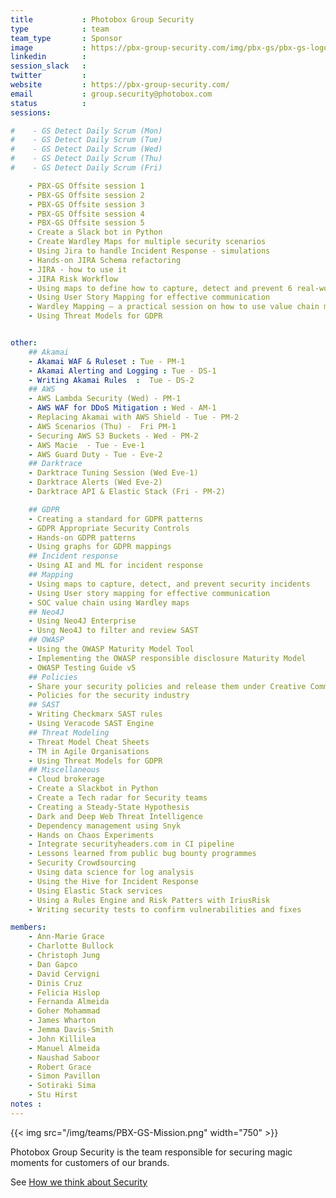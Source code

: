 ```yaml
---
title           : Photobox Group Security
type            : team
team_type       : Sponsor
image           : https://pbx-group-security.com/img/pbx-gs/pbx-gs-logo.png
linkedin        :
session_slack   :
twitter         :
website         : https://pbx-group-security.com/
email           : group.security@photobox.com
status          :
sessions:

#    - GS Detect Daily Scrum (Mon)
#    - GS Detect Daily Scrum (Tue)
#    - GS Detect Daily Scrum (Wed)
#    - GS Detect Daily Scrum (Thu)
#    - GS Detect Daily Scrum (Fri)

    - PBX-GS Offsite session 1
    - PBX-GS Offsite session 2
    - PBX-GS Offsite session 3
    - PBX-GS Offsite session 4
    - PBX-GS Offsite session 5
    - Create a Slack bot in Python
    - Create Wardley Maps for multiple security scenarios
    - Using Jira to handle Incident Response - simulations
    - Hands-on JIRA Schema refactoring
    - JIRA - how to use it
    - JIRA Risk Workflow
    - Using maps to define how to capture, detect and prevent 6 real-world security incidents
    - Using User Story Mapping for effective communication
    - Wardley Mapping – a practical session on how to use value chain mapping
    - Using Threat Models for GDPR


other:
    ## Akamai
    - Akamai WAF & Ruleset : Tue - PM-1
    - Akamai Alerting and Logging : Tue - DS-1
    - Writing Akamai Rules  :  Tue - DS-2
    ## AWS
    - AWS Lambda Security (Wed) - PM-1
    - AWS WAF for DDoS Mitigation : Wed - AM-1
    - Replacing Akamai with AWS Shield - Tue - PM-2
    - AWS Scenarios (Thu) -  Fri PM-1
    - Securing AWS S3 Buckets - Wed - PM-2
    - AWS Macie  - Tue - Eve-1
    - AWS Guard Duty - Tue - Eve-2
    ## Darktrace
    - Darktrace Tuning Session (Wed Eve-1)
    - Darktrace Alerts (Wed Eve-2)
    - Darktrace API & Elastic Stack (Fri - PM-2)

    ## GDPR
    - Creating a standard for GDPR patterns
    - GDPR Appropriate Security Controls
    - Hands-on GDPR patterns
    - Using graphs for GDPR mappings 
    ## Incident response
    - Using AI and ML for incident response
    ## Mapping
    - Using maps to capture, detect, and prevent security incidents
    - Using User story mapping for effective communication
    - SOC value chain using Wardley maps
    ## Neo4J
    - Using Neo4J Enterprise
    - Usng Neo4J to filter and review SAST
    ## OWASP
    - Using the OWASP Maturity Model Tool
    - Implementing the OWASP responsible disclosure Maturity Model
    - OWASP Testing Guide v5
    ## Policies
    - Share your security policies and release them under Creative Commons
    - Policies for the security industry
    ## SAST
    - Writing Checkmarx SAST rules
    - Using Veracode SAST Engine
    ## Threat Modeling
    - Threat Model Cheat Sheets
    - TM in Agile Organisations
    - Using Threat Models for GDPR
    ## Miscellaneous
    - Cloud brokerage
    - Create a Slackbot in Python
    - Create a Tech radar for Security teams
    - Creating a Steady-State Hypothesis
    - Dark and Deep Web Threat Intelligence
    - Dependency management using Snyk
    - Hands on Chaos Experiments
    - Integrate securityheaders.com in CI pipeline
    - Lessons learned from public bug bounty programmes
    - Security Crowdsourcing
    - Using data science for log analysis
    - Using the Hive for Incident Response
    - Using Elastic Stack services
    - Using a Rules Engine and Risk Patters with IriusRisk
    - Writing security tests to confirm vulnerabilities and fixes

members:
    - Ann-Marie Grace
    - Charlotte Bullock
    - Christoph Jung
    - Dan Gapco
    - David Cervigni
    - Dinis Cruz
    - Felicia Hislop
    - Fernanda Almeida
    - Goher Mohammad
    - James Wharton
    - Jemma Davis-Smith
    - John Killilea
    - Manuel Almeida
    - Naushad Saboor
    - Robert Grace
    - Simon Pavillon
    - Sotiraki Sima
    - Stu Hirst
notes :
---
```



{{< img src="/img/teams/PBX-GS-Mission.png" width="750" >}}

Photobox Group Security is the team responsible for securing magic moments for customers of our brands.

See [How we think about Security](https://pbx-group-security.com/blog/2017/12/17/how-we-think-about-security/)
